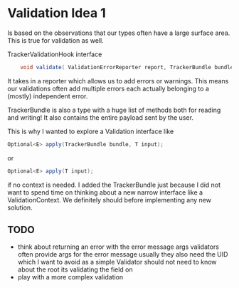# Validation Idea 1

Is based on the observations that our types often have a large surface area. This is true for validation as well.

TrackerValidationHook interface

```java
    void validate( ValidationErrorReporter report, TrackerBundle bundle );
```

It takes in a reporter which allows us to add errors or warnings. This means our validations often add multiple errors
each actually belonging to a (mostly) independent error.

TrackerBundle is also a type with a huge list of methods both for reading and writing! It also contains the entire
payload sent by the user.

This is why I wanted to explore a Validation interface like

```java
Optional<E> apply(TrackerBundle bundle, T input);
```

or

```java
Optional<E> apply(T input);
```

if no context is needed. I added the TrackerBundle just because I did not want to spend time on thinking about a new
narrow interface like a ValidationContext. We definitely should before implementing any new solution.

## TODO

* think about returning an error with the error message args
  validators often provide args for the error message
  usually they also need the UID which I want to avoid as a simple
  Validator should not need to know about the
  root its validating the field on
* play with a more complex validation